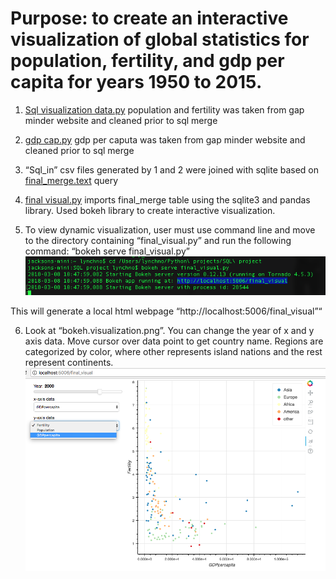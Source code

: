 # Purpose: to create an interactive visualization of global statistics for population, fertility, and gdp per capita for years 1950 to 2015.

1. [Sql visualization data.py](https://github.com/nlynch504/data-analytics-portfolio/blob/master/Python/SQL_visualization/sql%20visualization%20data.py) population and fertility was taken from gap minder website and cleaned prior to sql merge

2. [gdp cap.py](https://github.com/nlynch504/data-analytics-portfolio/blob/master/Python/SQL_visualization/gdp%20cap.py) gdp per caputa was taken from gap minder website and cleaned prior to sql merge

3. “Sql_in” csv files generated by 1 and 2 were joined with sqlite based on [final_merge.text](https://github.com/nlynch504/data-analytics-portfolio/blob/master/Python/SQL_visualization/sql_in/final_merge.txt) query

4. [final visual.py](Python/SQL_visualization/final%20visual.py) imports final_merge table using the sqlite3 and pandas library. Used bokeh library to create interactive visualization.

5. To view dynamic visualization, user must use command line and move to the directory containing “final_visual.py” and run the following command: “bokeh serve final_visual.py”
![terminal bokeh command](https://github.com/nlynch504/data-analytics-portfolio/blob/master/Python/SQL_visualization/terminal%20bokeh%20command.png)


This will generate a local html webpage “http://localhost:5006/final_visual”“

6. Look at “bokeh.visualization.png”. You can change the year of x and y axis data. Move cursor over data point to get country name. Regions are categorized by color, where other represents island nations and the rest represent continents.
![visualization](https://github.com/nlynch504/data-analytics-portfolio/blob/master/Python/SQL_visualization/bokeh%20visualization.png)
